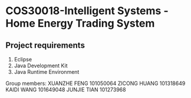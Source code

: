 # COS30018-Intelligent Systems - Home Energy Trading System 
## Project requirements
1. Eclipse
2. Java Development Kit
3. Java Runtime Environment

Group members: 
XUANZHE FENG 101050064
ZICONG HUANG 101318649
KAIDI WANG   101649048
JUNJIE TIAN  101273968
